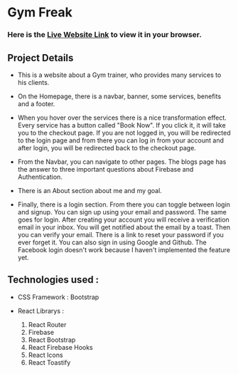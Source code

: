 # Gym Freak

### Here is the [Live Website Link](https://gym-freak-a8e55.web.app/) to view it in your browser.

## Project Details

* This is a website about a Gym trainer, who provides many services to his clients.

* On the Homepage, there is a navbar, banner, some services, benefits and a footer.

* When you hover over the services there is a nice transformation effect. Every service has a button called "Book Now". If you click it, it will take you to the checkout page. If you are not logged in, you will be redirected to the login page and from there you can log in from your account and after login, you will be redirected back to the checkout page.

* From the Navbar, you can navigate to other pages. The blogs page has the answer to three important questions about Firebase and Authentication.

* There is an About section about me and my goal.

* Finally, there is a login section. From there you can toggle between login and signup. You can sign up using your email and password. The same goes for login. After creating your account you will receive a verification email in your inbox. You will get notified about the email by a toast. Then you can verify your email. There is a link to reset your password if you ever forget it. You can also sign in using Google and Github. The Facebook login doesn't work because I haven't implemented the feature yet.

## Technologies used : 

* CSS Framework : Bootstrap

* React Librarys : 
    1. React Router
    2. Firebase
    3. React Bootstrap
    4. React Firebase Hooks
    5. React Icons
    6. React Toastify